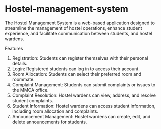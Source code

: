 # Hostel-management-system
The Hostel Management System is a web-based application designed to streamline the management of hostel operations, enhance student experience, and facilitate communication between students, and hostel wardens.

Features
1. Registration: Students can register themselves with their personal details.
2. Login: Registered students can log in to access their account.
3. Room Allocation: Students can select their preferred room and roommate.
4. Complaint Management: Students can submit complaints or issues to the MMCA office.
5. Complaint Resolution: Hostel wardens can view, address, and resolve student complaints.
6. Student Information: Hostel wardens can access student information, including room allocation and complaints.
7. Announcement Management: Hostel wardens can create, edit, and delete announcements for students.
